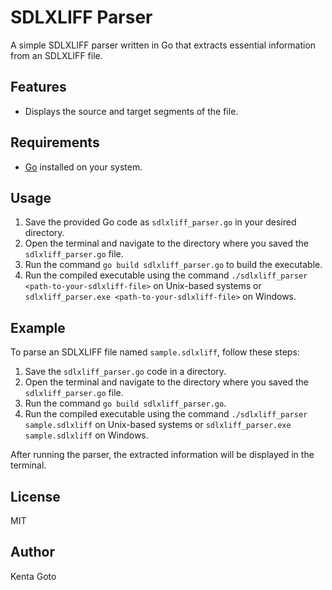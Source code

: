 # SDLXLIFF Parser

A simple SDLXLIFF parser written in Go that extracts essential information from an SDLXLIFF file.

## Features

- Displays the source and target segments of the file.

## Requirements

- [Go](https://golang.org/doc/install) installed on your system.

## Usage

1. Save the provided Go code as `sdlxliff_parser.go` in your desired directory.
2. Open the terminal and navigate to the directory where you saved the `sdlxliff_parser.go` file.
3. Run the command `go build sdlxliff_parser.go` to build the executable.
4. Run the compiled executable using the command `./sdlxliff_parser <path-to-your-sdlxliff-file>` on Unix-based systems or `sdlxliff_parser.exe <path-to-your-sdlxliff-file>` on Windows.

## Example

To parse an SDLXLIFF file named `sample.sdlxliff`, follow these steps:

1. Save the `sdlxliff_parser.go` code in a directory.
2. Open the terminal and navigate to the directory where you saved the `sdlxliff_parser.go` file.
3. Run the command `go build sdlxliff_parser.go`.
4. Run the compiled executable using the command `./sdlxliff_parser sample.sdlxliff` on Unix-based systems or `sdlxliff_parser.exe sample.sdlxliff` on Windows.

After running the parser, the extracted information will be displayed in the terminal.

## License
MIT

## Author
Kenta Goto

